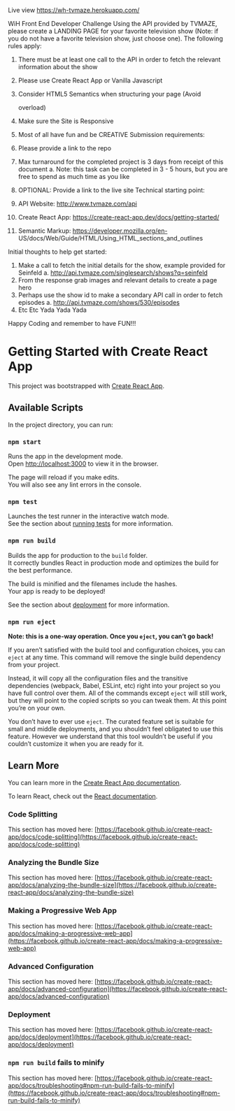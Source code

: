 Live view https://wh-tvmaze.herokuapp.com/

WiH Front End Developer Challenge
Using the API provided by TVMAZE, please create a LANDING PAGE for your favorite
television show (Note: if you do not have a favorite television show, just choose one).
The following rules apply:
1. There must be at least one call to the API in order to fetch the relevant
information about the show
2. Please use Create React App or Vanilla Javascript
3. Consider HTML5 Semantics when structuring your page (Avoid <div> overload)
4. Make sure the Site is Responsive
5. Most of all have fun and be CREATIVE
Submission requirements:
1. Please provide a link to the repo
2. Max turnaround for the completed project is 3 days from receipt of this document
a. Note: this task can be completed in 3 - 5 hours, but you are free to spend
as much time as you like
3. OPTIONAL: Provide a link to the live site
Technical starting point:
1. API Website: http://www.tvmaze.com/api
2. Create React App: https://create-react-app.dev/docs/getting-started/

3. Semantic Markup: https://developer.mozilla.org/en-
US/docs/Web/Guide/HTML/Using_HTML_sections_and_outlines

Initial thoughts to help get started:
1. Make a call to fetch the initial details for the show, example provided for Seinfeld
a. http://api.tvmaze.com/singlesearch/shows?q=seinfeld
2. From the response grab images and relevant details to create a page hero
3. Perhaps use the show id to make a secondary API call in order to fetch episodes
a. http://api.tvmaze.com/shows/530/episodes
4. Etc Etc Yada Yada Yada

Happy Coding and remember to have FUN!!!



# Getting Started with Create React App

This project was bootstrapped with [Create React App](https://github.com/facebook/create-react-app).

## Available Scripts

In the project directory, you can run:

### `npm start`

Runs the app in the development mode.\
Open [http://localhost:3000](http://localhost:3000) to view it in the browser.

The page will reload if you make edits.\
You will also see any lint errors in the console.

### `npm test`

Launches the test runner in the interactive watch mode.\
See the section about [running tests](https://facebook.github.io/create-react-app/docs/running-tests) for more information.

### `npm run build`

Builds the app for production to the `build` folder.\
It correctly bundles React in production mode and optimizes the build for the best performance.

The build is minified and the filenames include the hashes.\
Your app is ready to be deployed!

See the section about [deployment](https://facebook.github.io/create-react-app/docs/deployment) for more information.

### `npm run eject`

**Note: this is a one-way operation. Once you `eject`, you can’t go back!**

If you aren’t satisfied with the build tool and configuration choices, you can `eject` at any time. This command will remove the single build dependency from your project.

Instead, it will copy all the configuration files and the transitive dependencies (webpack, Babel, ESLint, etc) right into your project so you have full control over them. All of the commands except `eject` will still work, but they will point to the copied scripts so you can tweak them. At this point you’re on your own.

You don’t have to ever use `eject`. The curated feature set is suitable for small and middle deployments, and you shouldn’t feel obligated to use this feature. However we understand that this tool wouldn’t be useful if you couldn’t customize it when you are ready for it.

## Learn More

You can learn more in the [Create React App documentation](https://facebook.github.io/create-react-app/docs/getting-started).

To learn React, check out the [React documentation](https://reactjs.org/).

### Code Splitting

This section has moved here: [https://facebook.github.io/create-react-app/docs/code-splitting](https://facebook.github.io/create-react-app/docs/code-splitting)

### Analyzing the Bundle Size

This section has moved here: [https://facebook.github.io/create-react-app/docs/analyzing-the-bundle-size](https://facebook.github.io/create-react-app/docs/analyzing-the-bundle-size)

### Making a Progressive Web App

This section has moved here: [https://facebook.github.io/create-react-app/docs/making-a-progressive-web-app](https://facebook.github.io/create-react-app/docs/making-a-progressive-web-app)

### Advanced Configuration

This section has moved here: [https://facebook.github.io/create-react-app/docs/advanced-configuration](https://facebook.github.io/create-react-app/docs/advanced-configuration)

### Deployment

This section has moved here: [https://facebook.github.io/create-react-app/docs/deployment](https://facebook.github.io/create-react-app/docs/deployment)

### `npm run build` fails to minify

This section has moved here: [https://facebook.github.io/create-react-app/docs/troubleshooting#npm-run-build-fails-to-minify](https://facebook.github.io/create-react-app/docs/troubleshooting#npm-run-build-fails-to-minify)

